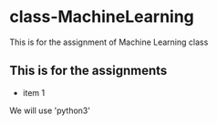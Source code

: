 # class-MachineLearning
This is for the assignment of Machine Learning class


## This is for the assignments 
- item 1 

 We will use 'python3'
